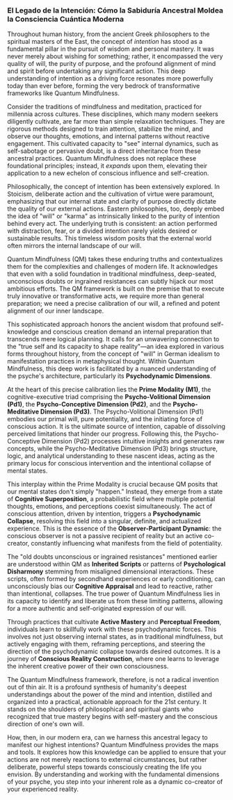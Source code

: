 ### El Legado de la Intención: Cómo la Sabiduría Ancestral Moldea la Consciencia Cuántica Moderna

Throughout human history, from the ancient Greek philosophers to the spiritual masters of the East, the concept of *intention* has stood as a fundamental pillar in the pursuit of wisdom and personal mastery. It was never merely about wishing for something; rather, it encompassed the very quality of will, the purity of purpose, and the profound alignment of mind and spirit before undertaking any significant action. This deep understanding of intention as a driving force resonates more powerfully today than ever before, forming the very bedrock of transformative frameworks like Quantum Mindfulness.

Consider the traditions of mindfulness and meditation, practiced for millennia across cultures. These disciplines, which many modern seekers diligently cultivate, are far more than simple relaxation techniques. They are rigorous methods designed to train attention, stabilize the mind, and observe our thoughts, emotions, and internal patterns without reactive engagement. This cultivated capacity to "see" internal dynamics, such as self-sabotage or pervasive doubt, is a direct inheritance from these ancestral practices. Quantum Mindfulness does not replace these foundational principles; instead, it *expands* upon them, elevating their application to a new echelon of conscious influence and self-creation.

Philosophically, the concept of intention has been extensively explored. In Stoicism, deliberate action and the cultivation of virtue were paramount, emphasizing that our internal state and clarity of purpose directly dictate the quality of our external actions. Eastern philosophies, too, deeply embed the idea of "will" or "karma" as intrinsically linked to the purity of intention behind every act. The underlying truth is consistent: an action performed with distraction, fear, or a divided intention rarely yields desired or sustainable results. This timeless wisdom posits that the external world often mirrors the internal landscape of our will.

Quantum Mindfulness (QM) takes these enduring truths and contextualizes them for the complexities and challenges of modern life. It acknowledges that even with a solid foundation in traditional mindfulness, deep-seated, unconscious doubts or ingrained resistances can subtly hijack our most ambitious efforts. The QM framework is built on the premise that to execute truly innovative or transformative acts, we require more than general preparation; we need a precise calibration of our will, a refined and potent alignment of our inner landscape.

This sophisticated approach honors the ancient wisdom that profound self-knowledge and conscious creation demand an internal preparation that transcends mere logical planning. It calls for an unwavering connection to the "true self and its capacity to shape reality"—an idea explored in various forms throughout history, from the concept of "will" in German idealism to manifestation practices in metaphysical thought. Within Quantum Mindfulness, this deep work is facilitated by a nuanced understanding of the psyche's architecture, particularly its **Psychodynamic Dimensions**.

At the heart of this precise calibration lies the **Prime Modality (M1)**, the cognitive-executive triad comprising the **Psycho-Volitional Dimension (Pd1)**, the **Psycho-Conceptive Dimension (Pd2)**, and the **Psycho-Meditative Dimension (Pd3)**. The Psycho-Volitional Dimension (Pd1) embodies our primal will, pure potentiality, and the initiating force of conscious action. It is the ultimate source of intention, capable of dissolving perceived limitations that hinder our progress. Following this, the Psycho-Conceptive Dimension (Pd2) processes intuitive insights and generates raw concepts, while the Psycho-Meditative Dimension (Pd3) brings structure, logic, and analytical understanding to these nascent ideas, acting as the primary locus for conscious intervention and the intentional collapse of mental states.

This interplay within the Prime Modality is crucial because QM posits that our mental states don't simply "happen." Instead, they emerge from a state of **Cognitive Superposition**, a probabilistic field where multiple potential thoughts, emotions, and perceptions coexist simultaneously. The act of conscious attention, driven by intention, triggers a **Psychodynamic Collapse**, resolving this field into a singular, definite, and actualized experience. This is the essence of the **Observer-Participant Dynamic**: the conscious observer is not a passive recipient of reality but an active co-creator, constantly influencing what manifests from the field of potentiality.

The "old doubts unconscious or ingrained resistances" mentioned earlier are understood within QM as **Inherited Scripts** or patterns of **Psychological Disharmony** stemming from misaligned dimensional interactions. These scripts, often formed by secondhand experiences or early conditioning, can unconsciously bias our **Cognitive Appraisal** and lead to reactive, rather than intentional, collapses. The true power of Quantum Mindfulness lies in its capacity to identify and liberate us from these limiting patterns, allowing for a more authentic and self-originated expression of our will.

Through practices that cultivate **Active Mastery** and **Perceptual Freedom**, individuals learn to skillfully work with these psychodynamic forces. This involves not just observing internal states, as in traditional mindfulness, but actively engaging with them, reframing perceptions, and steering the direction of the psychodynamic collapse towards desired outcomes. It is a journey of **Conscious Reality Construction**, where one learns to leverage the inherent creative power of their own consciousness.

The Quantum Mindfulness framework, therefore, is not a radical invention out of thin air. It is a profound synthesis of humanity's deepest understandings about the power of the mind and intention, distilled and organized into a practical, actionable approach for the 21st century. It stands on the shoulders of philosophical and spiritual giants who recognized that true mastery begins with self-mastery and the conscious direction of one's own will.

How, then, in our modern era, can we harness this ancestral legacy to manifest our highest intentions? Quantum Mindfulness provides the maps and tools. It explores how this knowledge can be applied to ensure that your actions are not merely reactions to external circumstances, but rather deliberate, powerful steps towards consciously creating the life you envision. By understanding and working with the fundamental dimensions of your psyche, you step into your inherent role as a dynamic co-creator of your experienced reality.